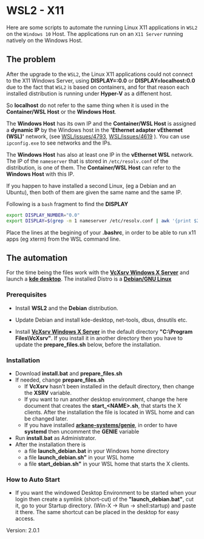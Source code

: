 # WSL2 - X11

Here are some scripts to automate the running Linux X11 applications in `WSL2` on the `Windows 10` Host. The applications run on an `X11 Server` running natively on the Windows Host.

## The problem

After the upgrade to the `WSL2`, the Linux X11 applications could not connect to the X11 Windows Server, using **DISPLAY=:0.0** or **DISPLAY=localhost:0.0** due to the fact that `WSL2` is based on containers, and for that reason each installed distribution is running under **Hyper-V** as a diffenent host.

So **localhost** do not refer to the same thing when it is used in the **Container/WSL Host** or the **Windows Host**.

The **Windows Host** has its own IP and the **Container/WSL Host** is assigned a **dynamic IP** by the Windows host in the **'Ethernet adapter vEthernet (WSL)'** network, (see [WSL/issues/4793](https://github.com/microsoft/WSL/issues/4793#issuecomment-577232999), [WSL/issues/4619](https://github.com/microsoft/WSL/issues/4619) ). You can use `ipconfig.exe` to see networks and the IPs.

The **Windows Host** has also at least one IP in the **vEthernet WSL** network. The IP of the `nameserver` that is stored in `/etc/resolv.conf` of the distribution, is one of them. The **Container/WSL Host** can refer to the **Windows Host** with this IP.

If you happen to have installed a second Linux, (eg a Debian and an Ubuntu), then both of them are given the same name and the same IP.

Following is a `bash` fragment to find the **DISPLAY**

```bash
export DISPLAY_NUMBER="0.0"
export DISPLAY=$(grep -m 1 nameserver /etc/resolv.conf | awk '{print $2}'):$DISPLAY_NUMBER
```

Place the lines at the begining of your **.bashrc**, in order to be able to run x11 apps (eg xterm) from the WSL command line.

## The automation

For the time being the files work with the **[VcXsrv Windows X Server](https://sourceforge.net/projects/vcxsrv/)**
and launch a **[kde desktop](https://kde.org/)**. The installed Distro is a **[Debian/GNU Linux](https://www.debian.org/)**

### Prerequisites

+ Install **WSL2** and the **Debian** distribution.
+ Update Debian and install kde-desktop, net-tools, dbus, dnsutils etc.

+ Install **[VcXsrv Windows X Server](https://sourceforge.net/projects/vcxsrv/)** in the default directory **"C:\Program Files\VcXsrv"**. If you install it in another directory then you have to update the **prepare_files.sh** below, before the installation.

### Installation

+ Download **install.bat** and **prepare_files.sh**
+ If needed, change **prepare_files.sh**
  + If **VcXsrv** hasn't been installed in the default directory, then change the **XSRV** variable.
  + If you want to run another desktop environment, change the here document that creates the **start_\<NAME>.sh**, that starts the X clients. After the installation the file is located in WSL home and can be changed later.
  + If you have installed **[arkane-systems/genie](https://github.com/arkane-systems/genie)**, in order to have **systemd** then uncomment the **GENIE** variable
+ Run **install.bat** as Administrator.
+ After the installation there is
  + a file **launch_debian.bat** in your Windows home directory
  + a file **launch_debian.sh"** in your WSL home
  + a file **start_debian.sh"** in your WSL home that starts the X clients.

### How to Auto Start

+ If you want the windowed Desktop Environment to be started when your login then create a symlink (short-cut) of the **"launch_debian.bat"**, cut it, go to your Startup directory. (Win-X -> Run -> shell:startup) and paste it there. The same shortcut can be placed in the desktop for easy access.

Version: 2.0.1
